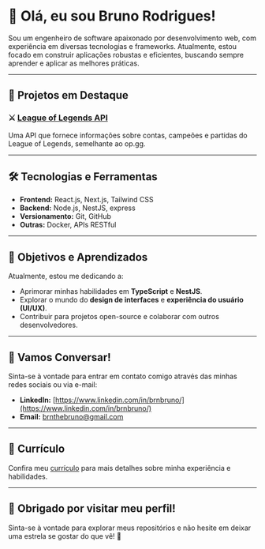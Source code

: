 # 👋 Olá, eu sou Bruno Rodrigues!

Sou um engenheiro de software apaixonado por desenvolvimento web, com experiência em diversas tecnologias e frameworks. Atualmente, estou focado em construir aplicações robustas e eficientes, buscando sempre aprender e aplicar as melhores práticas.

---

## 🚀 Projetos em Destaque

### ⚔️ [League of Legends API](https://github.com/BrunoRodriguesNasc/lol-backend-v2)
Uma API que fornece informações sobre contas, campeões e partidas do League of Legends, semelhante ao op.gg.

---

## 🛠️ Tecnologias e Ferramentas

- **Frontend:** React.js, Next.js, Tailwind CSS
- **Backend:** Node.js, NestJS, express
- **Versionamento:** Git, GitHub
- **Outras:** Docker, APIs RESTful

---

## 🌱 Objetivos e Aprendizados

Atualmente, estou me dedicando a:

- Aprimorar minhas habilidades em **TypeScript** e **NestJS**.
- Explorar o mundo do **design de interfaces** e **experiência do usuário (UI/UX)**.
- Contribuir para projetos open-source e colaborar com outros desenvolvedores.

---

## 💬 Vamos Conversar!

Sinta-se à vontade para entrar em contato comigo através das minhas redes sociais ou via e-mail:

- **LinkedIn:** [https://www.linkedin.com/in/brnbruno/](https://www.linkedin.com/in/brnbruno/)
- **Email:** brnthebruno@gmail.com

---

## 📄 Currículo

Confira meu [currículo](https://docs.google.com/document/d/17v_E_c97ChFZrabNzrHPVytdiSeGAq0FH02PPGmp58U/edit?usp=drive_link) para mais detalhes sobre minha experiência e habilidades.

---

## 🎉 Obrigado por visitar meu perfil!

Sinta-se à vontade para explorar meus repositórios e não hesite em deixar uma estrela se gostar do que vê! 🌟
